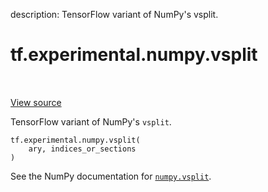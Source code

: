description: TensorFlow variant of NumPy's vsplit.

<div itemscope itemtype="http://developers.google.com/ReferenceObject">
<meta itemprop="name" content="tf.experimental.numpy.vsplit" />
<meta itemprop="path" content="Stable" />
</div>

# tf.experimental.numpy.vsplit

<!-- Insert buttons and diff -->

<table class="tfo-notebook-buttons tfo-api nocontent" align="left">

</table>

<a target="_blank" href="/code/stable/tensorflow/python/ops/numpy_ops/np_array_ops.py">View source</a>



TensorFlow variant of NumPy's `vsplit`.

<pre class="devsite-click-to-copy prettyprint lang-py tfo-signature-link">
<code>tf.experimental.numpy.vsplit(
    ary, indices_or_sections
)
</code></pre>



<!-- Placeholder for "Used in" -->

See the NumPy documentation for [`numpy.vsplit`](https://numpy.org/doc/1.16/reference/generated/numpy.vsplit.html).